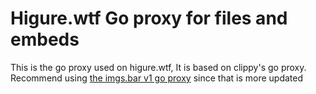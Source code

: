 # Higure.wtf Go proxy for files and embeds

This is the go proxy used on higure.wtf, It is based on clippy's go proxy. Recommend using [the imgs.bar v1 go proxy](https://github.com/imgs-bar/Proxy) since that is more updated
